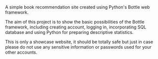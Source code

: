 A simple book recommendation site created using Python's Bottle web framework. 

The aim of this project is to show the basic possibilities of the Bottle framework, including creating account, logging in, incorporating SQL database and using Python for preparing descriptive statistics.

This is only a showcase website, it should be totally safe but just in case please do not use any sensitive information or passwords used for your other accounts.
